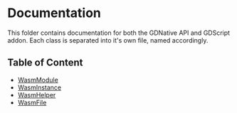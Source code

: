 # Documentation

This folder contains documentation for both the GDNative API and GDScript
addon. Each class is separated into it's own file, named accordingly.

## Table of Content

* [WasmModule](./WasmModule.md)
* [WasmInstance](./WasmInstance.md)
* [WasmHelper](./WasmHelper.md)
* [WasmFile](./WasmFile.md)
